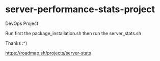 # server-performance-stats-project
DevOps Project

Run first the package_installation.sh then run the server_stats.sh

Thanks :^) 

https://roadmap.sh/projects/server-stats
